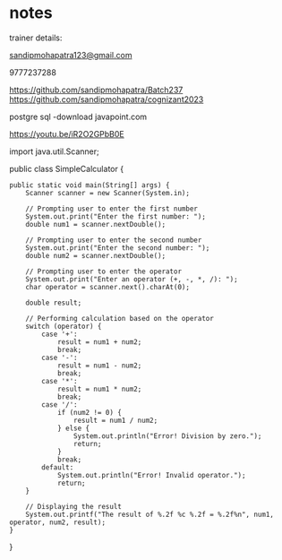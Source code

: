# notes

trainer details:

sandipmohapatra123@gmail.com

9777237288



https://github.com/sandipmohapatra/Batch237
https://github.com/sandipmohapatra/cognizant2023

postgre sql -download
javapoint.com




https://youtu.be/iR2O2GPbB0E


import java.util.Scanner;

public class SimpleCalculator {

    public static void main(String[] args) {
        Scanner scanner = new Scanner(System.in);

        // Prompting user to enter the first number
        System.out.print("Enter the first number: ");
        double num1 = scanner.nextDouble();

        // Prompting user to enter the second number
        System.out.print("Enter the second number: ");
        double num2 = scanner.nextDouble();

        // Prompting user to enter the operator
        System.out.print("Enter an operator (+, -, *, /): ");
        char operator = scanner.next().charAt(0);

        double result;

        // Performing calculation based on the operator
        switch (operator) {
            case '+':
                result = num1 + num2;
                break;
            case '-':
                result = num1 - num2;
                break;
            case '*':
                result = num1 * num2;
                break;
            case '/':
                if (num2 != 0) {
                    result = num1 / num2;
                } else {
                    System.out.println("Error! Division by zero.");
                    return;
                }
                break;
            default:
                System.out.println("Error! Invalid operator.");
                return;
        }

        // Displaying the result
        System.out.printf("The result of %.2f %c %.2f = %.2f%n", num1, operator, num2, result);
    }
}




